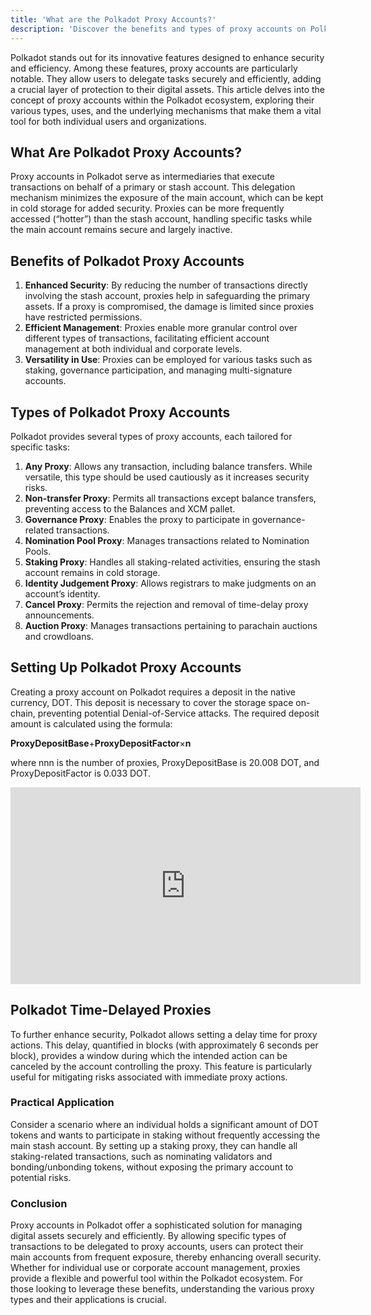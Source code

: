 ```yaml
---
title: 'What are the Polkadot Proxy Accounts?'
description: 'Discover the benefits and types of proxy accounts on Polkadot for enhanced security and efficient digital asset management.'
---
```

Polkadot stands out for its innovative features designed to enhance security and efficiency. Among these features, proxy accounts are particularly notable. They allow users to delegate tasks securely and efficiently, adding a crucial layer of protection to their digital assets. This article delves into the concept of proxy accounts within the Polkadot ecosystem, exploring their various types, uses, and the underlying mechanisms that make them a vital tool for both individual users and organizations.

What Are Polkadot Proxy Accounts?
---------------------------------

Proxy accounts in Polkadot serve as intermediaries that execute transactions on behalf of a primary or stash account. This delegation mechanism minimizes the exposure of the main account, which can be kept in cold storage for added security. Proxies can be more frequently accessed (“hotter”) than the stash account, handling specific tasks while the main account remains secure and largely inactive.

Benefits of Polkadot Proxy Accounts
-----------------------------------

1. **Enhanced Security**: By reducing the number of transactions directly involving the stash account, proxies help in safeguarding the primary assets. If a proxy is compromised, the damage is limited since proxies have restricted permissions.
2. **Efficient Management**: Proxies enable more granular control over different types of transactions, facilitating efficient account management at both individual and corporate levels.
3. **Versatility in Use**: Proxies can be employed for various tasks such as staking, governance participation, and managing multi-signature accounts.

Types of Polkadot Proxy Accounts
--------------------------------

Polkadot provides several types of proxy accounts, each tailored for specific tasks:

1. **Any Proxy**: Allows any transaction, including balance transfers. While versatile, this type should be used cautiously as it increases security risks.
2. **Non-transfer Proxy**: Permits all transactions except balance transfers, preventing access to the Balances and XCM pallet.
3. **Governance Proxy**: Enables the proxy to participate in governance-related transactions.
4. **Nomination Pool Proxy**: Manages transactions related to Nomination Pools.
5. **Staking Proxy**: Handles all staking-related activities, ensuring the stash account remains in cold storage.
6. **Identity Judgement Proxy**: Allows registrars to make judgments on an account’s identity.
7. **Cancel Proxy**: Permits the rejection and removal of time-delay proxy announcements.
8. **Auction Proxy**: Manages transactions pertaining to parachain auctions and crowdloans.

Setting Up Polkadot Proxy Accounts
----------------------------------

Creating a proxy account on Polkadot requires a deposit in the native currency, DOT. This deposit is necessary to cover the storage space on-chain, preventing potential Denial-of-Service attacks. The required deposit amount is calculated using the formula:

**ProxyDepositBase**+**ProxyDepositFactor**×**n**

where <span class="katex"><span class="katex-mathml">nn</span><span aria-hidden="true" class="katex-html"><span class="base"><span class="mord mathnormal">n</span></span></span></span> is the number of proxies, ProxyDepositBase is 20.008 DOT, and ProxyDepositFactor is 0.033 DOT.

<iframe allowfullscreen="allowfullscreen" frameborder="0" height="315" src="https://www.youtube.com/embed/1tcygkq52tU?si=T77_fE56tAPmzhWf" title="YouTube video player" width="560"></iframe>

Polkadot Time-Delayed Proxies
-----------------------------

To further enhance security, Polkadot allows setting a delay time for proxy actions. This delay, quantified in blocks (with approximately 6 seconds per block), provides a window during which the intended action can be canceled by the account controlling the proxy. This feature is particularly useful for mitigating risks associated with immediate proxy actions.

### Practical Application

Consider a scenario where an individual holds a significant amount of DOT tokens and wants to participate in staking without frequently accessing the main stash account. By setting up a staking proxy, they can handle all staking-related transactions, such as nominating validators and bonding/unbonding tokens, without exposing the primary account to potential risks.

### Conclusion

Proxy accounts in Polkadot offer a sophisticated solution for managing digital assets securely and efficiently. By allowing specific types of transactions to be delegated to proxy accounts, users can protect their main accounts from frequent exposure, thereby enhancing overall security. Whether for individual use or corporate account management, proxies provide a flexible and powerful tool within the Polkadot ecosystem. For those looking to leverage these benefits, understanding the various proxy types and their applications is crucial.